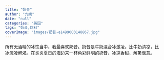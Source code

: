 ```yaml
---
title: "奶昔"
author: "九姨"
date: "null"
categories: "英国"
tags: "奶昔,饮料"
coverImage: "images/奶昔-e1499003148867.jpg"
---
```


所有无酒精的冰饮当中，我最喜欢奶昔。奶昔是牛奶混合冰激凌，比牛奶清凉，比冰激凌解渴。在炎炎夏日的海边来一杯色彩鲜明的奶昔，冰凉香甜、解暑惬意。
